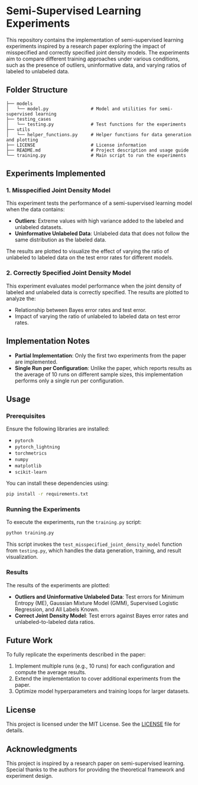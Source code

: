 # Semi-Supervised Learning Experiments

This repository contains the implementation of semi-supervised learning experiments inspired by a research paper exploring the impact of misspecified and correctly specified joint density models. The experiments aim to compare different training approaches under various conditions, such as the presence of outliers, uninformative data, and varying ratios of labeled to unlabeled data.

## Folder Structure

```
├── models
│   └── model.py                # Model and utilities for semi-supervised learning
├── testing_cases
│   └── testing.py              # Test functions for the experiments
├── utils
│   └── helper_functions.py     # Helper functions for data generation and plotting
├── LICENSE                     # License information
├── README.md                   # Project description and usage guide
└── training.py                 # Main script to run the experiments
```

## Experiments Implemented

### 1. Misspecified Joint Density Model
This experiment tests the performance of a semi-supervised learning model when the data contains:
- **Outliers**: Extreme values with high variance added to the labeled and unlabeled datasets.
- **Uninformative Unlabeled Data**: Unlabeled data that does not follow the same distribution as the labeled data.

The results are plotted to visualize the effect of varying the ratio of unlabeled to labeled data on the test error rates for different models.

### 2. Correctly Specified Joint Density Model
This experiment evaluates model performance when the joint density of labeled and unlabeled data is correctly specified. The results are plotted to analyze the:
- Relationship between Bayes error rates and test error.
- Impact of varying the ratio of unlabeled to labeled data on test error rates.

## Implementation Notes

- **Partial Implementation**: Only the first two experiments from the paper are implemented.
- **Single Run per Configuration**: Unlike the paper, which reports results as the average of 10 runs on different sample sizes, this implementation performs only a single run per configuration.

## Usage

### Prerequisites

Ensure the following libraries are installed:
- `pytorch`
- `pytorch_lightning`
- `torchmetrics`
- `numpy`
- `matplotlib`
- `scikit-learn`

You can install these dependencies using:
```bash
pip install -r requirements.txt
```

### Running the Experiments

To execute the experiments, run the `training.py` script:
```bash
python training.py
```

This script invokes the `test_misspecified_joint_density_model` function from `testing.py`, which handles the data generation, training, and result visualization.

### Results

The results of the experiments are plotted:
- **Outliers and Uninformative Unlabeled Data**: Test errors for Minimum Entropy (ME), Gaussian Mixture Model (GMM), Supervised Logistic Regression, and All Labels Known.
- **Correct Joint Density Model**: Test errors against Bayes error rates and unlabeled-to-labeled data ratios.

## Future Work

To fully replicate the experiments described in the paper:
1. Implement multiple runs (e.g., 10 runs) for each configuration and compute the average results.
2. Extend the implementation to cover additional experiments from the paper.
3. Optimize model hyperparameters and training loops for larger datasets.

## License

This project is licensed under the MIT License. See the [LICENSE](./LICENSE) file for details.

## Acknowledgments

This project is inspired by a research paper on semi-supervised learning. Special thanks to the authors for providing the theoretical framework and experiment design.
